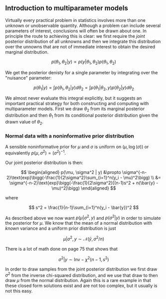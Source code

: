 ## Introduction to multiparameter models

Virtually every practical problem in statistics involves more than one unknown or unobservable quantity. Although a problem can include several parameters of interest, conclusions will often be drawn about one. In principle the route to achieving this is clear: we first require the *joint* posterior distribution of all unknowns and then we integrate this distribution over the unnowns that are not of immediate interest to obtain the desired marginal distribution.

$$
p(\theta_1, \theta_2 | y) \propto p(y | \theta_1, \theta_2)p(\theta_1,\theta_2)
$$

We get the posterior denisty for a single parameter by integrating over the "nuisance" parameter:

$$
p(\theta_1 | y) = \int p(\theta_1, \theta_2 | y) d\theta_2 = \int p(\theta_1 | \theta_2, y)p(\theta_2 | y)d\theta_2
$$

We almost never evaluate this integral explicitly, but it suggests an important practical strategy for both constructing and computing with multiparameter models. First we draw $\theta_2$ from its marginal posterior distribution and then $\theta_1$ from its conditional posterior distribution given the drawn value of $\theta_2$.

### Normal data with a noninformative prior distribution

A sensible noninformative prior for $\mu$ and $\sigma$ is uniform on $(\mu, \log{(\sigma)})$ or equivalently $p(\mu, \sigma^2) = (\sigma^2)^{-1}$.

Our joint posterior distribution is then:

$$
\begin{aligned}
p(\mu, \sigma^2 | y) &\propto \sigma^{-n-2}\text{exp}\bigg(-\frac{1}{2\sigma^2}\sum_{i=1}^n(y_i - \mu)^2\bigg) \\
&= \sigma^{-n-2}\text{exp}\bigg(-\frac{1}{2\sigma^2}[(n-1)s^2 + n(\bar{y} - \mu)^2]\bigg)
\end{aligned}
$$

where 

$$
s^2 = \frac{1}{n-1}\sum_{i=1}^n(y_i - \bar{y})^2
$$

As described above we now want $p(\mu | \sigma^2, y)$ and $p(\sigma^2 | y)$ in order to simulate the posterior for $\mu$. We know that the mean of a normal distribution with *known* variance and a uniform prior distribution is just

$$
\mu | \sigma^2 , y \sim \mathcal{N}(\bar{y}, \sigma^2/n)
$$

There is a lot of math done on page 75 that shows that 

$$
\sigma^2 | y \sim \text{Inv}-\chi^2(n-1, s^2)
$$

In order to draw samples from the joint posterior distribution we first draw $\sigma^2$ from the inverse chi-squared distribution, and we use that draw to then draw $\mu$ from the normal distribution. Again this is a rare example in that these closed form solutions exist and are not too complex, but it usually is not this easy.
